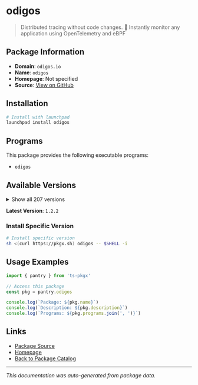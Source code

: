 # odigos

> Distributed tracing without code changes. 🚀 Instantly monitor any application using OpenTelemetry and eBPF

## Package Information

- **Domain**: `odigos.io`
- **Name**: `odigos`
- **Homepage**: Not specified
- **Source**: [View on GitHub](https://github.com/pkgxdev/pantry/tree/main/projects/odigos.io/package.yml)

## Installation

```bash
# Install with launchpad
launchpad install odigos
```

## Programs

This package provides the following executable programs:

- `odigos`

## Available Versions

<details>
<summary>Show all 207 versions</summary>

- `1.2.2`, `1.2.1`, `1.2.0`, `1.1.3`, `1.1.2`
- `1.1.0`, `1.0.219`, `1.0.218`, `1.0.217`, `1.0.216`
- `1.0.215`, `1.0.214`, `1.0.213`, `1.0.212`, `1.0.211`
- `1.0.210`, `1.0.209`, `1.0.207`, `1.0.206`, `1.0.205`
- `1.0.204`, `1.0.203`, `1.0.202`, `1.0.201`, `1.0.200`
- `1.0.199`, `1.0.198`, `1.0.196`, `1.0.195`, `1.0.193`
- `1.0.192`, `1.0.191`, `1.0.190`, `1.0.189`, `1.0.188`
- `1.0.187`, `1.0.186`, `1.0.185`, `1.0.184`, `1.0.183`
- `1.0.182`, `1.0.181`, `1.0.180`, `1.0.179`, `1.0.178`
- `1.0.177`, `1.0.175`, `1.0.172`, `1.0.171`, `1.0.170`
- `1.0.169`, `1.0.168`, `1.0.166`, `1.0.165`, `1.0.164`
- `1.0.163`, `1.0.162`, `1.0.161`, `1.0.160`, `1.0.159`
- `1.0.158`, `1.0.157`, `1.0.156`, `1.0.155`, `1.0.154`
- `1.0.153`, `1.0.152`, `1.0.151`, `1.0.150`, `1.0.149`
- `1.0.148`, `1.0.147`, `1.0.146`, `1.0.145`, `1.0.144`
- `1.0.143`, `1.0.142`, `1.0.141`, `1.0.140`, `1.0.139`
- `1.0.138`, `1.0.137`, `1.0.136`, `1.0.135`, `1.0.133`
- `1.0.132`, `1.0.131`, `1.0.130`, `1.0.129`, `1.0.128`
- `1.0.127`, `1.0.125`, `1.0.124`, `1.0.123`, `1.0.122`
- `1.0.121`, `1.0.120`, `1.0.119`, `1.0.118`, `1.0.117`
- `1.0.116`, `1.0.115`, `1.0.114`, `1.0.113`, `1.0.112`
- `1.0.111`, `1.0.110`, `1.0.109`, `1.0.108`, `1.0.107`
- `1.0.106`, `1.0.105`, `1.0.104`, `1.0.103`, `1.0.102`
- `1.0.101`, `1.0.100`, `1.0.99`, `1.0.98`, `1.0.97`
- `1.0.95`, `1.0.94`, `1.0.93`, `1.0.92`, `1.0.91`
- `1.0.90`, `1.0.89`, `1.0.86`, `1.0.85`, `1.0.84`
- `1.0.83`, `1.0.82`, `1.0.81`, `1.0.80`, `1.0.79`
- `1.0.78`, `1.0.77`, `1.0.76`, `1.0.75`, `1.0.74`
- `1.0.73`, `1.0.72`, `1.0.71`, `1.0.70`, `1.0.69`
- `1.0.68`, `1.0.67`, `1.0.65`, `1.0.64`, `1.0.63`
- `1.0.62`, `1.0.61`, `1.0.60`, `1.0.59`, `1.0.58`
- `1.0.57`, `1.0.55`, `1.0.54`, `1.0.53`, `1.0.52`
- `1.0.51`, `1.0.50`, `1.0.49`, `1.0.48`, `1.0.47`
- `1.0.46`, `1.0.45`, `1.0.44`, `1.0.43`, `1.0.42`
- `1.0.41`, `1.0.40`, `1.0.39`, `1.0.38`, `1.0.37`
- `1.0.36`, `1.0.35`, `1.0.34`, `1.0.33`, `1.0.32`
- `1.0.31`, `1.0.30`, `1.0.29`, `1.0.28`, `1.0.27`
- `1.0.26`, `1.0.25`, `1.0.24`, `1.0.23`, `1.0.22`
- `1.0.21`, `1.0.20`, `1.0.19`, `1.0.18`, `1.0.17`
- `1.0.15`, `1.0.14`, `1.0.13`, `1.0.12`, `1.0.11`
- `1.0.10`, `1.0.9`, `1.0.8`, `1.0.5`, `1.0.4`
- `1.0.2`, `1.0.1`

</details>

**Latest Version**: `1.2.2`

### Install Specific Version

```bash
# Install specific version
sh <(curl https://pkgx.sh) odigos -- $SHELL -i
```

## Usage Examples

```typescript
import { pantry } from 'ts-pkgx'

// Access this package
const pkg = pantry.odigos

console.log(`Package: ${pkg.name}`)
console.log(`Description: ${pkg.description}`)
console.log(`Programs: ${pkg.programs.join(', ')}`)
```

## Links

- [Package Source](https://github.com/pkgxdev/pantry/tree/main/projects/odigos.io/package.yml)
- [Homepage](#)
- [Back to Package Catalog](../../package-catalog.md)

---

*This documentation was auto-generated from package data.*
